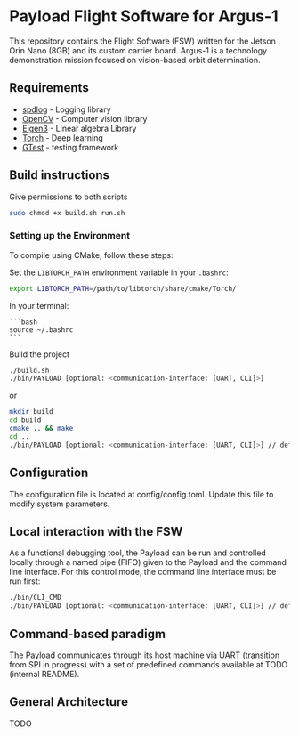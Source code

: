 # Payload Flight Software for Argus-1

This repository contains the Flight Software (FSW) written for the Jetson Orin Nano (8GB) and its custom carrier board. Argus-1 is a technology demonstration mission focused on vision-based orbit determination.


## Requirements

- [spdlog](https://github.com/gabime/spdlog) - Logging library
- [OpenCV](https://docs.opencv.org/4.x/d7/d9f/tutorial_linux_install.html?ref=wasyresearch.com) - Computer vision library
- [Eigen3](http://eigen.tuxfamily.org/index.php?title=Main_Page#Download) - Linear algebra Library
- [Torch](https://pytorch.org/get-started/locally/) - Deep learning 
- [GTest](https://github.com/google/googletest) - testing framework

## Build instructions

Give permissions to both scripts 
```bash
sudo chmod +x build.sh run.sh 
```


### Setting up the Environment

To compile using CMake, follow these steps: 

Set the `LIBTORCH_PATH` environment variable in your `.bashrc`:
   ```bash
   export LIBTORCH_PATH=/path/to/libtorch/share/cmake/Torch/
   ```

In your terminal:

    ```bash
    source ~/.bashrc
    ```

Build the project

```bash
./build.sh
./bin/PAYLOAD [optional: <communication-interface: [UART, CLI]>]
```

or 

```bash
mkdir build
cd build
cmake .. && make
cd ..
./bin/PAYLOAD [optional: <communication-interface: [UART, CLI]>] // default to UART 
```
## Configuration

The configuration file is located at config/config.toml. Update this file to modify system parameters.

## Local interaction with the FSW

As a functional debugging tool, the Payload can be run and controlled locally through a named pipe (FIFO) given to the Payload and the command line interface. For this control mode, the command line interface must be run first:

```bash
./bin/CLI_CMD
./bin/PAYLOAD [optional: <communication-interface: [UART, CLI]>] // default to UART 
```

## Command-based paradigm 

The Payload communicates through its host machine via UART (transition from SPI in progress) with a set of predefined commands available at TODO (internal README).


## General Architecture 

TODO